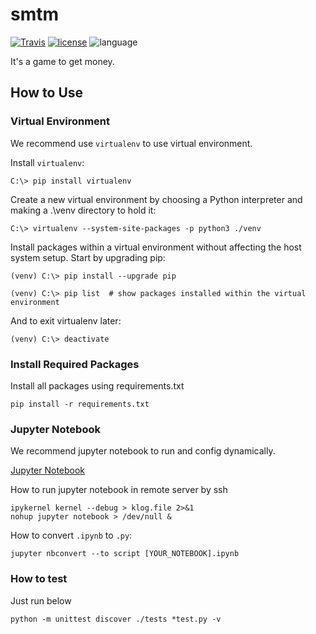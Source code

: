 # smtm
[![Travis](https://travis-ci.org/msaltnet/smtm.svg?branch=master&style=flat-square&colorB=green)](https://travis-ci.org/msaltnet/smtm)
[![license](https://img.shields.io/github/license/msaltnet/smtm.svg?style=flat-square)](https://github.com/msaltnet/smtm/blob/master/LICENSE)
![language](https://img.shields.io/github/languages/top/msaltnet/smtm.svg?style=flat-square&colorB=green)

It's a game to get money.

## How to Use
### Virtual Environment
We recommend use `virtualenv` to use virtual environment.

Install `virtualenv`:
```
C:\> pip install virtualenv
```

Create a new virtual environment by choosing a Python interpreter and making a .\venv directory to hold it:
```
C:\> virtualenv --system-site-packages -p python3 ./venv

```

Install packages within a virtual environment without affecting the host system setup. Start by upgrading pip:
```
(venv) C:\> pip install --upgrade pip

(venv) C:\> pip list  # show packages installed within the virtual environment
```

And to exit virtualenv later:
```
(venv) C:\> deactivate
```

### Install Required Packages
Install all packages using requirements.txt

```
pip install -r requirements.txt
```

### Jupyter Notebook
We recommend jupyter notebook to run and config dynamically.

[Jupyter Notebook](https://jupyter.org/)

How to run jupyter notebook in remote server by ssh
```
ipykernel kernel --debug > klog.file 2>&1 
nohup jupyter notebook > /dev/null &
```

How to convert `.ipynb` to `.py`:
```
jupyter nbconvert --to script [YOUR_NOTEBOOK].ipynb
```

### How to test
Just run below

```
python -m unittest discover ./tests *test.py -v
```
